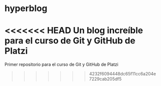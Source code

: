 # hyperblog
<<<<<<< HEAD
Un blog increíble para el curso de Git y GitHub de Platzi
=======
Primer repositorio para el curso de Git y GitHub de Platzi
>>>>>>> 4232f6094448dc65f11cc6a204e7229cab205df5
